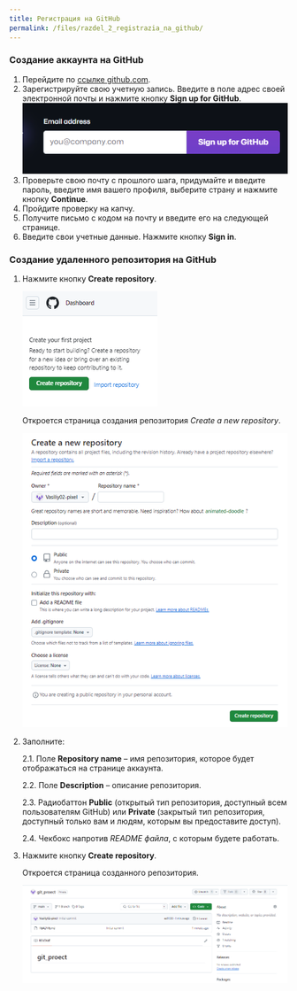```yaml
---
title: Регистрация на GitHub
permalink: /files/razdel_2_registrazia_na_github/
---
```


### Создание аккаунта на GitHub
1. Перейдите по [ссылке github.com](https://github.com/). 
2. Зарегистрируйте свою учетную запись. Введите в поле адрес своей электронной почты и нажмите кнопку **Sign up for GitHub**.
        ![текст](images/registrazia_github.png)     
3. Проверьте свою почту с прошлого шага, придумайте и введите пароль, введите имя вашего профиля, выберите страну и нажмите кнопку **Continue**.
4. Пройдите проверку на капчу.
5. Получите письмо с кодом на почту и введите его на следующей странице.
6. Введите свои учетные данные. Нажмите кнопку **Sign in**.

### Создание удаленного репозитория на GitHub

1. Нажмите кнопку **Create repository**.

   ![текст](images/create_repository.png)

   Откроется страница создания репозитория *Create a new repository*.

   ![текст](images/create_a_new_repository.png)


2.   Заполните:
   
     2.1. Поле **Repository name** – имя репозитория, которое будет отображаться на странице аккаунта. 
     
     2.2. Поле **Description** – описание репозитория.
     
     2.3. Радиобаттон **Public** (открытый тип репозитория, доступный всем пользователям GitHub) или **Private** (закрытый тип репозитория, доступный только вам и людям, которым вы предоставите доступ).
     
     2.4. Чекбокс напротив *README файла*, с которым будете работать.

2. Нажмите кнопку **Create repository**.

   Откроется страница созданного репозитория.

   ![текст](images/straniza_git_proect.png)


